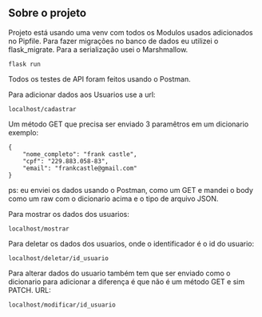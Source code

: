## Sobre o projeto

Projeto está usando uma venv com todos os Modulos usados adicionados no Pipfile.
Para fazer migrações no banco de dados eu utilizei o flask_migrate.
Para a serialização usei o Marshmallow.

```
flask run
```

Todos os testes de API foram feitos usando o Postman. 

Para adicionar dados aos Usuarios use a url:

```
localhost/cadastrar
```

Um método GET que precisa ser enviado 3 paramêtros em um dicionario exemplo:

```
{
    "nome_completo": "frank castle",
    "cpf": "229.883.058-83",
    "email": "frankcastle@gmail.com"
}
```
ps: eu enviei os dados usando o Postman, como um GET e mandei o body como um raw com o dicionario acima e o tipo de arquivo JSON.

Para mostrar os dados dos usuarios:

```
localhost/mostrar
```

Para deletar os dados dos usuarios, onde o identificador é o id do usuario:

```
localhost/deletar/id_usuario
```

Para alterar dados do usuario também tem que ser enviado como o dicionario para adicionar a diferença é que não é um método GET e sim PATCH. URL: 

```
localhost/modificar/id_usuario
```

